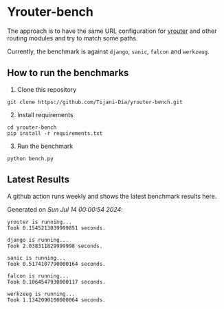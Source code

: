 # Yrouter-bench

The approach is to have the same URL configuration for [yrouter](https://github.com/Tijani-Dia/yrouter) and other routing modules and try to match some paths.

Currently, the benchmark is against `django`, `sanic`, `falcon` and `werkzeug`.

## How to run the benchmarks

1. Clone this repository

```shell
git clone https://github.com/Tijani-Dia/yrouter-bench.git
```

2. Install requirements

```shell
cd yrouter-bench
pip install -r requirements.txt
```

3. Run the benchmark

```shell
python bench.py
```

## Latest Results

A github action runs weekly and shows the latest benchmark results here.

Generated on *Sun Jul 14 00:00:54 2024*:

```shell
yrouter is running...
Took 0.1545213039999851 seconds.

django is running...
Took 2.038311829999998 seconds.

sanic is running...
Took 0.5174107790000164 seconds.

falcon is running...
Took 0.1064547930000117 seconds.

werkzeug is running...
Took 1.1342090100000064 seconds.

```